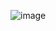 ![image](https://github.com/halils16/4hafta-proje/assets/154876119/3ef5cd66-1937-4364-a91f-d459e6667061)
